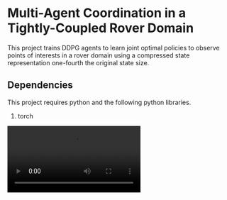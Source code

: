 # Multi-Agent Coordination in a Tightly-Coupled Rover Domain
This project trains DDPG agents to learn joint optimal policies to observe points of interests in a rover domain using a compressed state representation one-fourth the original state size.

## Dependencies
This project requires python and the following python libraries.
1. torch

![Demo](https://user-images.githubusercontent.com/25547002/119718362-52a77500-be1c-11eb-8220-b939a3d3d518.mp4)
